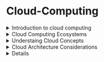 # Cloud-Computing

<details>
<summary> Introduction to cloud computing </summary>

* The impact of cloud computing on businesses across industries cannot be overstated.
* It has revolutionized the way organizations operate, offering essential features like on-demand access to computing power and storage, virtually unlimited scalability, and flexible pricing models.
* As a result, startups have been able to disrupt established industry players, while established businesses have leveraged the cloud to enhance their capabilities and rapidly transform their processes.
* Initially, the adoption of cloud technologies focused primarily on cost reduction and shifting technology expenditures from capital to operational expenses.
* Cloud vendors prioritized lowering costs for standard computing and storage resources.
* While cost reduction remains a significant factor in cloud adoption, companies now recognize the potential of cloud services to drive business transformation.
* As a result, most organizations have embraced a pragmatic hybrid cloud strategy, utilizing a combination of public and private cloud services based on their specific business needs.
* They retain critical applications within their data centers while leveraging innovative SoThe cloud market has evolved to cater to diverse customer requirements.
* Cloud providers now specialize in specific areas to deliver unique value to customers.ftware as a Service (SaaS) applications and cloud infrastructure services.
* The cloud market has evolved to cater to diverse customer requirements. Cloud providers now specialize in specific areas to deliver unique value to customers.
* Some focus on offering machine learning services, while others specialize in governance cloud services.
* Additionally, a range of cloud storage services is available from various vendors.

# Five characteristics defined by the National Institute of Standards and Technology
# ON-Demand Self-Service

* Consumers can provision resources as needed and automatically. Cloud services consumers can provision services on an as-needed basis, without the need to work with the CSP (Cloud service provider) directly.
* These resources might include additional compute power, additional storage, new websites, or even database services.
* The consumer can expand (or reduce) these services without the need for human assistance from the CSP.

# Broad Network Access

* Services are available across the network from commonly available clients.
* Client devices and traditional server deployments are able to access cloud-based resources across the network.
* The network might include the local on-premises network or the Internet, or both. Cloud resources have the potential to be globally accessible.

# Resource Pooling

* The cloud service provider (CSP) pools resources in a multitenant model and adjusts resource allocation on an on-demand basis, and the specific distribution of hardware resources is abstracted from the consumer.
* CSPs pool network, storage, and compute capabilities and then dynamically and automatically allocate those resources to consumers on an on-demand basis.
* The consumers do not know (or care) where the resources might physically be located.
* The next time those services are used by the consumer, the resource locations might have changed.
* The CSP manages the resources and maximizes their use.

# Rapid Elasticity

* Resources are provisioned and released to adjust for changes in demand and consumption.
* This process may be automatic or manual.
* Server resources in a traditional model are purchased as a capital expenditure, and whether or not those resources are efficiently utilized, their cost and capabilities are fixed.
* In some business models, resource needs change throughout the year.
* For example, retail demand is significantly higher during some parts of the year than others.
* With cloud-based computing, resources are dynamically allocated, making for far more efficient utilization of those resources.
* Servers that might have been underutilized for most of the year no longer need to be purchased and maintained.

# Measured Service

* Metering of resources is monitored, controlled, and billable. CSPs meter the utilization of their resources.
* This metering permits more efficient and dynamic resource allocation.
* It also permits the CSPs to bill consumers accurately for exactly the quantity of resources consumed.
  
</details>

<details>
<summary> Cloud Computing Ecosystems </summary>

# This ecosystem consists of three categories of players:

# Consumers of Services

* Microsoft OneDrive: OneDrive is a file hosting and synchronization service offered by Microsoft.
* It enables users to store and share files and access them from any device, including PCs, Macs, and mobile devices.
* Google Drive: Google Drive is a cloud storage and file backup service provided by Google.
* It offers free storage space for personal use and allows users to store files, collaborate on documents, and share files with others.
* iCloud: iCloud is a cloud storage and synchronization service provided by Apple.
* It allows users to store their photos, videos, documents, and other files and access them across Apple devices.
* Microsoft OneDrive: OneDrive is a file hosting and synchronization service offered by Microsoft.
* It enables users to store and share files and access them from any device, including PCs, Macs, and mobile devices.

# Provider of Services

* Amazon Web Services (AWS): AWS is a comprehensive cloud computing platform provided by Amazon.
* It offers a wide array of services, including computing power, storage, databases, networking, analytics, machine learning, and more.
* Google Cloud Platform (GCP): GCP is a suite of cloud computing services offered by Google.
* Microsoft Azure: Azure is a cloud computing platform offered by Microsoft.
* It provides a range of services for building, deploying, and managing applications and services through Microsoft-managed data centers.
* Google Cloud Platform (GCP): GCP is a suite of cloud computing services offered by Google.
* It provides infrastructure, storage, AI, machine learning, data analytics, and other services to help businesses scale and innovate.
* IBM Cloud: IBM Cloud is a collection of cloud computing services provided by IBM.
* It offers infrastructure, platform, and software as a service (IaaS, PaaS, and SaaS) solutions, along with tools for data analytics, AI, and blockchain.
* Oracle Cloud Infrastructure: Oracle Cloud Infrastructure is an IaaS platform offered by Oracle.
* It provides a broad range of cloud services, including compute, storage, networking, database, and applications, with a focus on enterprise workloads.
* Alibaba Cloud: Alibaba Cloud is the cloud computing arm of Alibaba Group, a Chinese multinational conglomerate.
* It offers a wide range of cloud services, including computing, storage, networking, database, AI, and security, with a strong presence in the Asia-Pacific region.

# Designer of Services

* Accenture: Accenture is a global professional services company that offers cloud consulting and implementation services.
* They help businesses design and deploy cloud solutions, leveraging their expertise in cloud architecture, migration, and management.
* Deloitte: Deloitte is a multinational professional services firm that provides cloud technology consulting and implementation services.
* They assist organizations in developing cloud strategies, designing architectures, and implementing cloud solutions across various industries.
* Capgemini: Capgemini is a global consulting and technology services company that offers cloud transformation services.
* They help businesses design and implement cloud architectures, optimize cloud environments, and enable digital transformation through cloud technologies.
* IBM: IBM is a leading technology company that provides cloud consulting and design services.
* They assist organizations in designing hybrid cloud architectures, implementing cloud-based applications, and leveraging emerging technologies like AI and blockchain.
* PricewaterhouseCoopers (PwC): PwC is a multinational professional services firm that offers cloud technology consulting services.
* They help businesses design and implement cloud strategies, optimize cloud operations, and ensure compliance and security in cloud environments.
* Cognizant: Cognizant is an IT services and consulting company that provides cloud technology services.
* They help organizations design and implement cloud-based solutions, migrate applications to the cloud, and optimize cloud infrastructure.
* Wipro: Wipro is a global IT consulting and services company that offers cloud consulting and implementation services.
* They assist businesses in designing cloud strategies, developing cloud-native applications, and ensuring seamless cloud integration.
* Tata Consultancy Services (TCS): TCS is an IT services and consulting company that provides cloud technology solutions.
* They assist organizations in cloud strategy development, cloud architecture design, and implementing cloud-based applications and services.
* They help businesses design and implement cloud solutions, migrate applications to the cloud, and optimize cloud infrastructure for improved performance.
* DXC Technology: DXC Technology is an IT services company that provides cloud consulting and implementation services.
* They assist organizations in designing cloud architectures, migrating applications to the cloud, and managing cloud environments.

</details>

<details>
<summary> Understaing Cloud Concepts </summary>

# Cloud computing

* Is a method of providing shared computing resources, including applications, computing, storage, networking, development, and deployment platforms as well as business processes.
* Cloud computing makes computing resources easier to use by providing standardization and automation.

# Standardization

* Is the implementation of services using a consistent approach supported by a set of consistent interfaces.
* Likewise, the cloud generally requires that processes be implemented through the use of automation.

# Automation

* Is a process that’s triggered based on business rules, resource availability, and security demands.
*  Automation is required to support a self-service provisioning model. To promote efficiency, automation can ensure that after a provisioned service is no longer needed, it is returned to the resource pool.
* This type of rules-based automation can help with capacity planning and overall workload management. 

# Cloud Components and Clients

1. CSP data center - Hosts cloud services
2. Client - Means of access to cloud services for consumer.
3. Network - Path between cloud services and client devices

* Leading cloud service providers (CSPs), like Microsoft and Amazon, operate a vast network of data centers worldwide.
* These data centers are designed with redundancy, ensuring reliable power supply, internet connectivity, and physical security.
*  It is within these data centers that cloud services are hosted, providing a range of functionalities.
*  Cloud services cater to a wide range of consumers, encompassing individuals and businesses alike, on various platforms.
* These services can include storage, email, e-commerce, office suites, and development environments, among others.
* Users can access these services from a multitude of devices, such as phones, tablets, traditional computers, Internet of Things (IoT) devices, and servers.
* The devices connecting to the cloud can be anything equipped with a network connection.
* The primary operating systems used on these client devices include Microsoft Windows, Apple macOS, Linux, iOS, and Android.

* The cloud service infrastructure can be managed internally by a single organization for its own use or managed by a CSP that provides services to many organizations.
* These two models can be combined into a hybrid solution. 



* Public cloud:  A CSP owns the cloud deployment and allocates its resources to external, unaffiliated customers. Those customers share the public cloud’s resources without knowing precisely where their data is in relation to that of any other organization.
*  Private cloud:  Services are provided to only a single organization.
* Hybrid cloud:  There is a combination of two or more private, public, or community deployments.

# The Public Cloud

* The public cloud is a set of hardware, networking, storage, services, applications, and interfaces owned and operated by a third party for use by other companies or individuals.
* CSPs offer public cloud services to virtually any customer. Customers use a subscription model to pay for access.
* These commercial providers or CSPs create a highly scalable data center that hides the details of the underlying infrastructure from the consumer, no customer has any real understanding of precisely where their resources or data may be at a given moment.
* In the background, the CSP dynamically reallocates resources throughout the data center to support the current demand.
* Public clouds are viable because they offer many options for computing, storage, and a rich set of other services.
* With many resources always available, public cloud consumers can quickly select, optimize, and use those resources that match the needs of the applications they will run in the public cloud.
* Most public cloud providers offer a wide variety of APIs and services, such as security, and specialized infrastructure to support specific workloads like Graphic Processor Units (GPUs) for data science, application development pipelines, and other technologies to support customer needs.
* All of these cloud services are available in an on-demand manner.
* Public cloud vendors are increasingly offering dedicated, non-multi-tenancy instances within their data center.

# The Private Cloud

* A private cloud is a set of hardware, networking, storage, services, applications, and interfaces owned and operated by an organization for the use of its employees, partners, or customers.
* A private cloud can be created and managed by a third party for the exclusive use of one enterprise.
* The organization retains complete control of the cloud deployment but can leverage the advantages of cloud technologies.
* This is especially viable for very large enterprises. The private cloud is a highly controlled environment not open for public consumption.
* Thus, a private cloud sits behind a firewall. The private cloud is highly automated with a focus on governance, security, and compliance.

* Increasingly, public cloud vendors are packaging their cloud services into appliances that can be installed within a customer’s on-premises data center behind the firewall.
* The appliance typically contains access to all of the cloud services that the cloud vendor offers on the public cloud.
* The consumption models for these appliance based on premises public clouds can vary — the vendor may manage and own the appliance and bill the client in the same way that they bill public cloud use, or the customer may own and maintain the appliance.
* This model of public cloud capabilities behind the firewall is quickly gaining traction.

  
</details>

<details>
<summary> Cloud Architecture Considerations </summary>

# Type of Constituents

* Cloud consumers:  The individuals and groups within your business unit that use different types of cloud services to get a task accomplished. A cloud consumer could be a developer using computing services from a public cloud.
* Direct customers:  Users who often take advantage of services that your business has created within a cloud environment. End users of your service have no idea that you are using a public or private cloud. As far as the users are concerned, they are interacting directly with your services and value.
* Cloud service provider:  Commercial vendors or companies that create their own capabilities. Commercial vendors sell their services to cloud consumers. In contrast, a company might decide to become an internal cloud service provider to its own employees, partners, and customers — either as an internal service or as a profit center. These providers also create applications or services for these environments.

* In contrast, if your organization is a cloud service provider, you will spend a lot more time architecting the elements.
* You also need to understand how to build applications and business services that are optimized for this environment.
* These service creators need to be concerned with consistency of the services that they are building so that they can support their customers — both short term and for the long run.

# Planning for Deployment

* The hybrid cloud is not a single architectural model; rather, it is a combination of a lot of different services that are located on different platforms.
* Therefore, there is no simple way to define a hybrid architecture. Instead, from an architectural perspective, it is important to look at the relationship among the services that are used together

* Cloud service providers might be a commercial company or a corporation that decides to become their own cloud service operator.
* Cloud providers may provide the underlying physical and virtualized resources needed to run various cloud services.
* They also may create the actual applications and business services that operate in these environments.

* The cloud provider has to support all the important cloud models.

# Latency and Performance

* When planning your hybrid model, you need to consider the overall performance of your platform, which means that you must monitor and measure your entire environment.
* Latency, or slow response or performance, is a constant concern for customers.
* For example, say that a critical issue for your business is the speed at which customers’ orders are confirmed.
* If you do not handle this issue efficiently, customers won’t be happy and may move to another supplier.
* So, you may want to keep transaction management running within a private cloud or data center environment.
* If you were to use a public cloud transaction management service, the latency involved in moving data between networks would cause service delays.
* So, you may want to keep transaction management running within a private cloud or data center environment.
* If you were to use a public cloud transaction management service, the latency involved in moving data between networks would cause service delays. 

# Security: Planning in Context

* When planning your hybrid environment, at the outset, you need to think about the security requirements for customers.
* You need to understand these considerations before you begin your design. So, make sure your cloud providers can match your requirements.

# Governance: Getting the right balance

* Like security, governance requirements will determine how you plan and architect your hybrid cloud environment.
* Many industries have rules of engagement that are considered best practices.
* Like security, governance requirements will determine how you plan and architect your hybrid cloud environment.
* Managing colocation: In the real world, compromise is a requirement for making computing perform well at an affordable price.
* In a perfect world, cost would never be an issue, but in complicated environments, compromise is a reality.
* The trick is to be able to manage across a hybrid environment that creates an architecturally balanced approach.
* So, when planning your hybrid cloud environment, you need to first select applications that fit well into the benefits and limitations of the cloud.
* Applications that do not match well for such a public cloud environment may need to stay on-premises, either on a traditional middleware deployment or in a private cloud environment.
* When companies or cloud creators have carefully architected their applications or services, they will be well positioned to support a hybrid cloud environment.

# Reliability in the Context of Change

* Companies looking at cloud computing typically assume that it is an all-or-nothing model. However, cloud computing is simply part of an overall distributed architectural plan.
* Within an architectural framework, determining business, performance, and customer goals is important, and to do so, you must consider all aspects of computing.

# Supporting a Dynamic Life Cycle

* The life cycle of cloud computing is different in many ways from the life cycle of a traditional computing environment.
* The architecture of the cloud environment is predicated on the ability to abstract the details away from users based on a services-oriented architecture.
* As a result of the cloud, you must think about the term life cycle in a new way.

* Think about an overall services-based model that breaks down traditional disconnected silos of applications, processes, and services.
* Think about creating an environment with fewer dependencies so that when you add new cloud services, you will have the flexibility to advance as the industry advances.
* Think about the performance requirements that will give your customers excellent experiences.
* Think about creating a predictable, safe, and well-governed environment that will support business operations in the long run.


  
</details><details>








  
</details>
